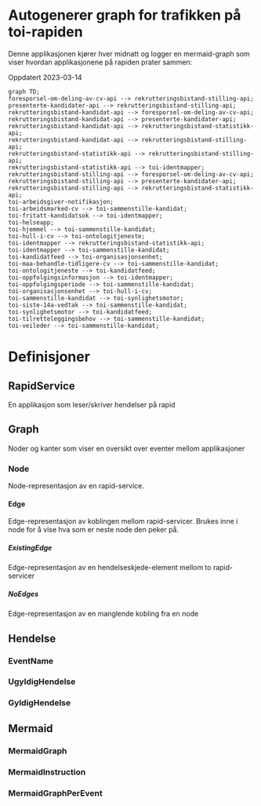 # Autogenerer graph for trafikken på toi-rapiden
Denne applikasjonen kjører hver midnatt og logger en mermaid-graph som viser hvordan applikasjonene på rapiden prater sammen:

Oppdatert 2023-03-14
```mermaid
graph TD;
foresporsel-om-deling-av-cv-api --> rekrutteringsbistand-stilling-api;
presenterte-kandidater-api --> rekrutteringsbistand-stilling-api;
rekrutteringsbistand-kandidat-api --> foresporsel-om-deling-av-cv-api;
rekrutteringsbistand-kandidat-api --> presenterte-kandidater-api;
rekrutteringsbistand-kandidat-api --> rekrutteringsbistand-statistikk-api;
rekrutteringsbistand-kandidat-api --> rekrutteringsbistand-stilling-api;
rekrutteringsbistand-statistikk-api --> rekrutteringsbistand-stilling-api;
rekrutteringsbistand-statistikk-api --> toi-identmapper;
rekrutteringsbistand-stilling-api --> foresporsel-om-deling-av-cv-api;
rekrutteringsbistand-stilling-api --> presenterte-kandidater-api;
rekrutteringsbistand-stilling-api --> rekrutteringsbistand-statistikk-api;
toi-arbeidsgiver-notifikasjon;
toi-arbeidsmarked-cv --> toi-sammenstille-kandidat;
toi-fritatt-kandidatsok --> toi-identmapper;
toi-helseapp;
toi-hjemmel --> toi-sammenstille-kandidat;
toi-hull-i-cv --> toi-ontologitjeneste;
toi-identmapper --> rekrutteringsbistand-statistikk-api;
toi-identmapper --> toi-sammenstille-kandidat;
toi-kandidatfeed --> toi-organisasjonsenhet;
toi-maa-behandle-tidligere-cv --> toi-sammenstille-kandidat;
toi-ontologitjeneste --> toi-kandidatfeed;
toi-oppfolgingsinformasjon --> toi-identmapper;
toi-oppfolgingsperiode --> toi-sammenstille-kandidat;
toi-organisasjonsenhet --> toi-hull-i-cv;
toi-sammenstille-kandidat --> toi-synlighetsmotor;
toi-siste-14a-vedtak --> toi-sammenstille-kandidat;
toi-synlighetsmotor --> toi-kandidatfeed;
toi-tilretteleggingsbehov --> toi-sammenstille-kandidat;
toi-veileder --> toi-sammenstille-kandidat;
```



# Definisjoner 

## RapidService
En applikasjon som leser/skriver hendelser på rapid

## Graph
Noder og kanter som viser en oversikt over eventer mellom applikasjoner

### Node
Node-representasjon av en rapid-service. 
#### Edge
Edge-representasjon av koblingen mellom rapid-servicer.
Brukes inne i node for å vise hva som er neste node den peker på.
##### ExistingEdge
Edge-representasjon av en hendelseskjede-element mellom to rapid-servicer
##### NoEdges
Edge-representasjon av en manglende kobling fra en node

## Hendelse
### EventName
### UgyldigHendelse
### GyldigHendelse

## Mermaid
### MermaidGraph
### MermaidInstruction
### MermaidGraphPerEvent



